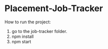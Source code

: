 # Placement-Job-Tracker

How to run the project:

1) go to the job-tracker folder.
2) npm install 
3) npm start 
